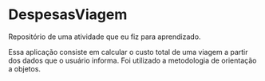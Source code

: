# DespesasViagem
Repositório de uma atividade que eu fiz para aprendizado.

Essa aplicação consiste em calcular o custo total de uma viagem a partir dos dados que o usuário informa.
Foi utilizado a metodologia de orientação a objetos.
